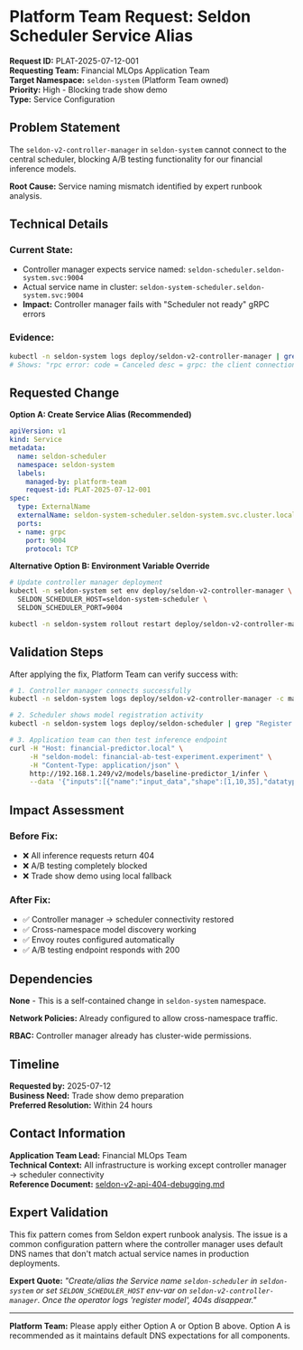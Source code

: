 # Platform Team Request: Seldon Scheduler Service Alias

**Request ID:** PLAT-2025-07-12-001  
**Requesting Team:** Financial MLOps Application Team  
**Target Namespace:** `seldon-system` (Platform Team owned)  
**Priority:** High - Blocking trade show demo  
**Type:** Service Configuration  

## Problem Statement

The `seldon-v2-controller-manager` in `seldon-system` cannot connect to the central scheduler, blocking A/B testing functionality for our financial inference models.

**Root Cause:** Service naming mismatch identified by expert runbook analysis.

## Technical Details

### Current State:
- Controller manager expects service named: `seldon-scheduler.seldon-system.svc:9004`
- Actual service name in cluster: `seldon-system-scheduler.seldon-system.svc:9004`
- **Impact:** Controller manager fails with "Scheduler not ready" gRPC errors

### Evidence:
```bash
kubectl -n seldon-system logs deploy/seldon-v2-controller-manager | grep "Scheduler not ready"
# Shows: "rpc error: code = Canceled desc = grpc: the client connection is closing"
```

## Requested Change

**Option A: Create Service Alias (Recommended)**
```yaml
apiVersion: v1
kind: Service
metadata:
  name: seldon-scheduler
  namespace: seldon-system
  labels:
    managed-by: platform-team
    request-id: PLAT-2025-07-12-001
spec:
  type: ExternalName
  externalName: seldon-system-scheduler.seldon-system.svc.cluster.local
  ports:
  - name: grpc
    port: 9004
    protocol: TCP
```

**Alternative Option B: Environment Variable Override**
```bash
# Update controller manager deployment
kubectl -n seldon-system set env deploy/seldon-v2-controller-manager \
  SELDON_SCHEDULER_HOST=seldon-system-scheduler \
  SELDON_SCHEDULER_PORT=9004

kubectl -n seldon-system rollout restart deploy/seldon-v2-controller-manager
```

## Validation Steps

After applying the fix, Platform Team can verify success with:

```bash
# 1. Controller manager connects successfully
kubectl -n seldon-system logs deploy/seldon-v2-controller-manager -c manager | grep "Successfully connected"

# 2. Scheduler shows model registration activity
kubectl -n seldon-system logs deploy/seldon-scheduler | grep "Register model"

# 3. Application team can then test inference endpoint
curl -H "Host: financial-predictor.local" \
     -H "seldon-model: financial-ab-test-experiment.experiment" \
     -H "Content-Type: application/json" \
     http://192.168.1.249/v2/models/baseline-predictor_1/infer \
     --data '{"inputs":[{"name":"input_data","shape":[1,10,35],"datatype":"FP32","data":[[...]]}]}'
```

## Impact Assessment

### Before Fix:
- ❌ All inference requests return 404
- ❌ A/B testing completely blocked
- ❌ Trade show demo using local fallback

### After Fix:
- ✅ Controller manager → scheduler connectivity restored
- ✅ Cross-namespace model discovery working
- ✅ Envoy routes configured automatically
- ✅ A/B testing endpoint responds with 200

## Dependencies

**None** - This is a self-contained change in `seldon-system` namespace.

**Network Policies:** Already configured to allow cross-namespace traffic.

**RBAC:** Controller manager already has cluster-wide permissions.

## Timeline

**Requested by:** 2025-07-12  
**Business Need:** Trade show demo preparation  
**Preferred Resolution:** Within 24 hours  

## Contact Information

**Application Team Lead:** Financial MLOps Team  
**Technical Context:** All infrastructure is working except controller manager → scheduler connectivity  
**Reference Document:** [seldon-v2-api-404-debugging.md](../troubleshooting/seldon-v2-api-404-debugging.md)

## Expert Validation

This fix pattern comes from Seldon expert runbook analysis. The issue is a common configuration pattern where the controller manager uses default DNS names that don't match actual service names in production deployments.

**Expert Quote:** *"Create/alias the Service name `seldon-scheduler` in `seldon-system` or set `SELDON_SCHEDULER_HOST` env-var on `seldon-v2-controller-manager`. Once the operator logs 'register model', 404s disappear."*

---

**Platform Team:** Please apply either Option A or Option B above. Option A is recommended as it maintains default DNS expectations for all components.